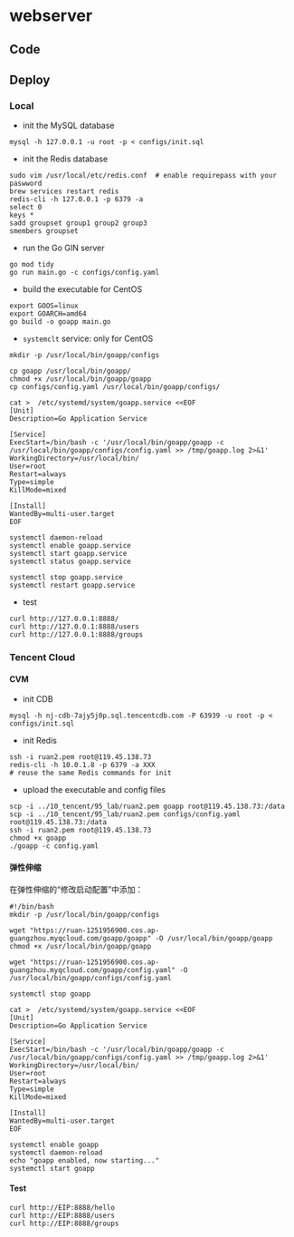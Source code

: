 # webserver

## Code






## Deploy

### Local

- init the MySQL database
```shell
mysql -h 127.0.0.1 -u root -p < configs/init.sql
```

- init the Redis database
```shell
sudo vim /usr/local/etc/redis.conf  # enable requirepass with your paswword
brew services restart redis
redis-cli -h 127.0.0.1 -p 6379 -a 
select 0
keys *
sadd groupset group1 group2 group3
smembers groupset
```

- run the Go GIN server
```shell
go mod tidy
go run main.go -c configs/config.yaml
```

- build the executable for CentOS
```shell
export GOOS=linux
export GOARCH=amd64
go build -o goapp main.go
```

- `systemclt` service: only for CentOS
```shell
mkdir -p /usr/local/bin/goapp/configs

cp goapp /usr/local/bin/goapp/
chmod +x /usr/local/bin/goapp/goapp
cp configs/config.yaml /usr/local/bin/goapp/configs/

cat >  /etc/systemd/system/goapp.service <<EOF
[Unit]
Description=Go Application Service

[Service]
ExecStart=/bin/bash -c '/usr/local/bin/goapp/goapp -c /usr/local/bin/goapp/configs/config.yaml >> /tmp/goapp.log 2>&1'
WorkingDirectory=/usr/local/bin/
User=root
Restart=always
Type=simple
KillMode=mixed

[Install]
WantedBy=multi-user.target
EOF

systemctl daemon-reload
systemctl enable goapp.service
systemctl start goapp.service
systemctl status goapp.service

systemctl stop goapp.service
systemctl restart goapp.service
```

- test
```shell
curl http://127.0.0.1:8888/ 
curl http://127.0.0.1:8888/users 
curl http://127.0.0.1:8888/groups
```

### Tencent Cloud

#### CVM

- init CDB
```shell
mysql -h nj-cdb-7ajy5j0p.sql.tencentcdb.com -P 63939 -u root -p < configs/init.sql
```

- init Redis
```shell
ssh -i ruan2.pem root@119.45.138.73
redis-cli -h 10.0.1.8 -p 6379 -a XXX
# reuse the same Redis commands for init
```

- upload the executable and config files
```shell
scp -i ../10_tencent/95_lab/ruan2.pem goapp root@119.45.138.73:/data
scp -i ../10_tencent/95_lab/ruan2.pem configs/config.yaml root@119.45.138.73:/data
ssh -i ruan2.pem root@119.45.138.73
chmod +x goapp
./goapp -c config.yaml
```

#### 弹性伸缩

在弹性伸缩的“修改启动配置”中添加：

```shell
#!/bin/bash
mkdir -p /usr/local/bin/goapp/configs

wget "https://ruan-1251956900.cos.ap-guangzhou.myqcloud.com/goapp/goapp" -O /usr/local/bin/goapp/goapp
chmod +x /usr/local/bin/goapp/goapp

wget "https://ruan-1251956900.cos.ap-guangzhou.myqcloud.com/goapp/config.yaml" -O /usr/local/bin/goapp/configs/config.yaml

systemctl stop goapp

cat >  /etc/systemd/system/goapp.service <<EOF
[Unit]
Description=Go Application Service

[Service]
ExecStart=/bin/bash -c '/usr/local/bin/goapp/goapp -c /usr/local/bin/goapp/configs/config.yaml >> /tmp/goapp.log 2>&1'
WorkingDirectory=/usr/local/bin/
User=root
Restart=always
Type=simple
KillMode=mixed

[Install]
WantedBy=multi-user.target
EOF

systemctl enable goapp
systemctl daemon-reload
echo "goapp enabled, now starting..."
systemctl start goapp
```

#### Test

```shell
curl http://EIP:8888/hello 
curl http://EIP:8888/users 
curl http://EIP:8888/groups
```